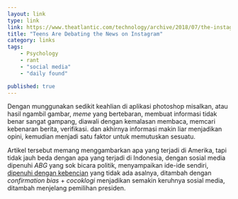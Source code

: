 ```yaml
---
layout: link
type: link
link: https://www.theatlantic.com/technology/archive/2018/07/the-instagram-forums-where-teens-go-to-debate-big-issues/566153/
title: "Teens Are Debating the News on Instagram"
category: links
tags: 
    - Psychology
    - rant
    - "social media"
    - "daily found"

published: true
---
```


Dengan munggunakan sedikit keahlian di aplikasi photoshop misalkan, atau hasil ngambil gambar, *meme* yang bertebaran, membuat informasi tidak benar sangat gampang, diawali dengan kemalasan membaca, memcari kebenaran berita, verifikasi. dan akhirnya informasi makin liar menjadikan opini, kemudian menjadi satu faktor untuk memutuskan sesuatu.

Artikel tersebut memang menggambarkan apa yang terjadi di Amerika, tapi tidak jauh beda dengan apa yang terjadi di Indonesia, dengan sosial media dipenuhi *ABG* yang sok bicara politik, menyampaikan ide-ide sendiri, [dipenuhi dengan kebencian](/2018/06/kebencian) yang tidak ada asalnya, ditambah dengan *confirmation bias* + *cocoklogi* menjadikan semakin keruhnya sosial media, ditambah menjelang pemilihan presiden.